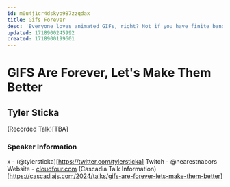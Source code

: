 ```yaml
---
id: m0u4j1cr4dskyo987zzqdax
title: Gifs Forever
desc: 'Everyone loves animated GIFs, right? Not if you have finite bandwidth, a shaky network connection or motion sensitivity! But fear not… modern browsers make it easier than ever to level up our GIF game!'
updated: 1718900245992
created: 1718900199601
---
```


# GIFS Are Forever, Let's Make Them Better
## Tyler Sticka
(Recorded Talk)[TBA]


### Speaker Information
x - (@tylersticka)[https://twitter.com/tylersticka]
Twitch - @nearestnabors
Website - [cloudfour.com](https://cloudfour.com/) 
(Cascadia Talk Information)[https://cascadiajs.com/2024/talks/gifs-are-forever-lets-make-them-better]